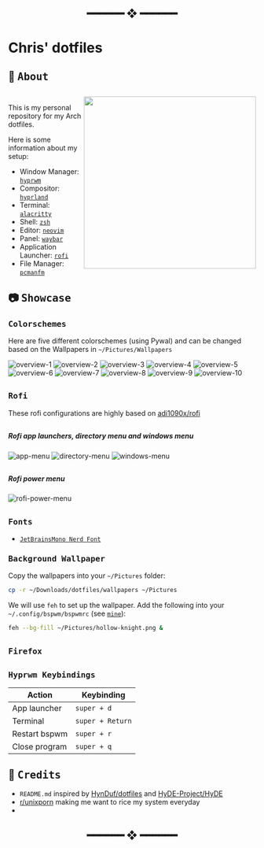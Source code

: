 <h2 align="center"> ━━━━━━  ❖  ━━━━━━ </h2>

# Chris' dotfiles

<a name="about"/>

## 👋 <samp>About</samp>

<!-- <https://github.com/prasanthrangan/hyprdots/assets/106020512/7f8fadc8-e293-4482-a851-e9c6464f5265> -->

<div style="flex:1;padding: 11px 0px 0px 10px">
<img src="assets/showcase.jpg" alt="" align="right" width="350px">
</div>

This is my personal repository for my Arch dotfiles.

Here is some information about my setup: 

- Window Manager: [`hyprwm`](https://github.com/hyprwm/Hyprland)
- Compositor: [`hyprland`](https://github.com/hyprwm/Hyprland)
- Terminal: [`alacritty`](https://github.com/alacritty/alacritty)
- Shell: [`zsh`](https://www.zsh.org/)
- Editor: [`neovim`](https://github.com/neovim/neovim)
- Panel: [`waybar`](https://github.com/Alexays/Waybar)
- Application Launcher: [`rofi`](https://github.com/davatorium/rofi)
- File Manager: [`pcmanfm`](https://github.com/lxde/pcmanfm)

<a name="showcase"/>

## :camera: <samp>Showcase</samp>

<a name="overview"/>

### <samp>Colorschemes</samp>

Here are five different colorschemes (using Pywal) and can be changed based on the Wallpapers in `~/Pictures/Wallpapers`

![overview-1](assets/preview-1.png)
![overview-2](assets/preview-2.png)
![overview-3](assets/showcase-discord-ranger.png)
![overview-4](assets/showcase-firefox.png)
![overview-5](assets/showcase-english.png)
![overview-6](assets/showcase-neovim.png)
![overview-7](assets/showcase-obsidian.png)
![overview-8](assets/showcase-zotero-obsidian.png)
![overview-9](assets/showcase-spotify.png)
![overview-10](assets/showcase-screen-lock.png)

<h2></h2>

<a name="rofi-utils"/>

### <samp>Rofi</samp>

These rofi configurations are highly based on [adi1090x/rofi](https://github.com/adi1090x/rofi)

<h2></h2>

##### Rofi app launchers, directory menu and windows menu

![app-menu](assets/app-menu.png)
![directory-menu](assets/directory-menu.png)
![windows-menu](assets/windows-menu.png)

<h2></h2>

##### Rofi power menu

![rofi-power-menu](assets/rofi-power-menu.png)

<h2></h2>

<a name="fonts"/>

### <samp>Fonts</samp>

- [`JetBrainsMono Nerd Font`](https://github.com/jtbx/jetbrainsmono-nerdfont)

<a name="setup"/>

### <samp>Background Wallpaper</samp>

Copy the wallpapers into your `~/Pictures` folder:

```sh
cp -r ~/Downloads/dotfiles/wallpapers ~/Pictures
```

We will use `feh` to set up the wallpaper.
Add the following into your `~/.config/bspwm/bspwmrc` (see [`mine`](https://github.com/HynDuf7/dotfiles/blob/main/.config/bspwm/bspwmrc)):

```sh
feh --bg-fill ~/Pictures/hollow-knight.png &
```

<h2></h2>

<a name="firefox"/>

### <samp>Firefox</samp>


<h2></h2>

### <samp>Hyprwm Keybindings</samp>

|Action|Keybinding|
|---|---|
|App launcher|<code>super + d</code>|
|Terminal|<code>super + Return</code>|
|Restart bspwm|<code>super + r</code>|
|Close program|<code>super + q</code>|

<h2></h2>

<a name="credits"/>

## :tada: <samp>Credits</samp>

- `README.md` inspired by [HynDuf/dotfiles](https://github.com/HynDuf/dotfiles) and [HyDE-Project/HyDE](https://github.com/HyDE-Project/HyDE)
- [r/unixporn](https://www.reddit.com/r/unixporn/) making me want to rice my system everyday
- 

<h2 align="center"> ━━━━━━  ❖  ━━━━━━ </h2>

